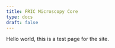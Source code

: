 ```yaml
---
title: FRIC Microscopy Core
type: docs
draft: false
---
```


Hello world, this is a test page for the site.